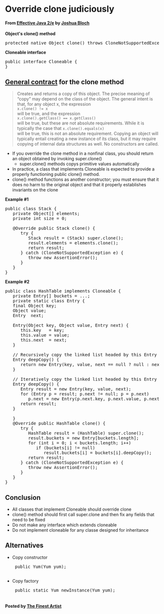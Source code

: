 # Override clone judiciously

#### From <u>[Effective Java 2/e](https://books.google.co.kr/books/about/Effective_Java.html?id=ka2VUBqHiWkC&hl=en)</u> by <u>[Joshua Bloch](https://en.wikipedia.org/wiki/Joshua_Bloch)</u>

**Object's clone() method**
<pre class="prettyprint">
protected native Object clone() throws CloneNotSupportedException;
</pre>

**Cloneable interface**
<pre class="prettyprint">
public interface Cloneable {
}
</pre>

## [General contract](http://grepcode.com/file/repository.grepcode.com/java/root/jdk/openjdk/6-b14/java/lang/Object.java#Object.clone%28%29) for the clone method

> Creates and returns a copy of this object. The precise meaning of “copy” may depend on the class of the object. The general intent is that, for any object x, the expression  
<code id="inline">x.clone() != x</code>  
will be true, and the expression  
<code id="inline">x.clone().getClass() == x.getClass()</code>  
will be true, but these are not absolute requirements. While it is typically the case that  <code id="inline">x.clone().equals(x)</code>  
will be true, this is not an absolute requirement. Copying an object will typically entail creating a new instance of its class, but it may require copying of internal data structures as well. No constructors are called.

* If you override the clone method in a nonfinal class, you should return an object obtained by invoking super.clone()
   * super.clone() methods copys primitive values automatically
* In practice, a class that implements Cloneable is expected to provide a properly functioning public clone() method.
* clone() method functions as another constructor; you must ensure that it does no harm to the original object and that it properly establishes invariants on the clone

**Example #1**
<pre class="prettyprint">
public class Stack {
   private Object[] elements;
   private int size = 0;

   @Override public Stack clone() {
      try {
         Stack result = (Stack) super.clone();
         result.elements = elements.clone();
         return result;
      } catch (CloneNotSupportedException e) {
         throw new AssertionError();
      }
   }
}
</pre>

**Example #2**
<pre class="prettyprint">
public class HashTable implements Cloneable {
   private Entry[] buckets = ...;
   private static class Entry {
   final Object key;
   Object value;
   Entry  next;

   Entry(Object key, Object value, Entry next) {
      this.key   = key;
      this.value = value;
      this.next  = next;
   }

   // Recursively copy the linked list headed by this Entry
   Entry deepCopy() {
      return new Entry(key, value, next == null ? null : next.deepCopy());
   }

   // Iteratively copy the linked list headed by this Entry
   Entry deepCopy() {
      Entry result = new Entry(key, value, next);
      for (Entry p = result; p.next != null; p = p.next)
         p.next = new Entry(p.next.key, p.next.value, p.next.next);
      return result;
   }

   }
   @Override public HashTable clone() {
      try {
         HashTable result = (HashTable) super.clone();
         result.buckets = new Entry[buckets.length];
         for (int i = 0; i &lt; buckets.length; i++)
            if (buckets[i] != null)
               result.buckets[i] = buckets[i].deepCopy();
         return result;
      } catch (CloneNotSupportedException e) {
         throw new AssertionError();
      }
   }
}
</pre>

## Conclusion
* All classes that implement Cloneable should override clone
* clone() method should first call super.clone and then fix any fields that need to be fixed
* Do not make any interface which extends cloneable
* Do not implement cloneable for any classe designed for inheritance

## Alternatives
* Copy constructor
   <pre class="prettyprint">
   public Yum(Yum yum);
   </pre>

* Copy factory
   <pre class="prettyprint">
   public static Yum newInstance(Yum yum);
   </pre>

#### Posted by <u>[The Finest Artist](http://thefinestartist.com)
